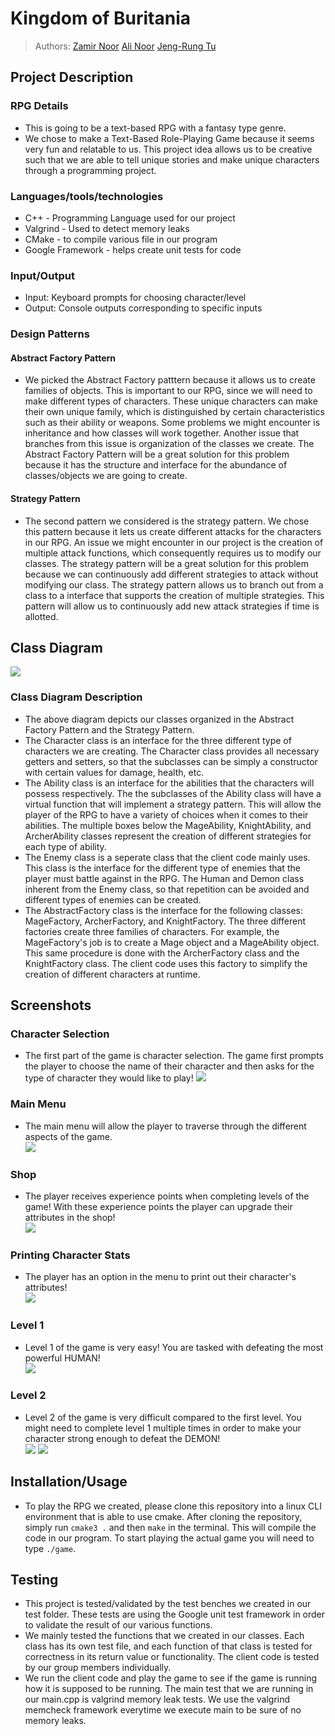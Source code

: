 
# Kingdom of Buritania
 
> Authors: [Zamir Noor](https://github.com/zzamir102) [Ali Noor](https://github.com/anoor012) [Jeng-Rung Tu](https://github.com/JengRung)


## Project Description
### RPG Details
  * This is going to be a text-based RPG with a fantasy type genre. 
  * We chose to make a Text-Based Role-Playing Game because it seems very fun and relatable to us. This project idea allows us to be creative such that we are able to tell unique stories and make unique characters through a programming project. 
###  Languages/tools/technologies
* C++ - Programming Language used for our project
* Valgrind - Used to detect memory leaks
* CMake - to compile various file in our program
* Google Framework - helps create unit tests for code
###  Input/Output
* Input: Keyboard prompts for choosing character/level
* Output: Console outputs corresponding to specific inputs
### Design Patterns
#### Abstract Factory Pattern
* We picked the Abstract Factory patttern because it allows us to create families of objects. This is important to our RPG, since we will need to make different types of characters. These unique characters can make their own unique family, which is distinguished by certain characteristics such as their ability or weapons. Some problems we might encounter is inheritance and how classes will work together. Another issue that branches from this issue is organization of the classes we create. The Abstract Factory Pattern will be a great solution for this problem because it has the structure and interface for the abundance of classes/objects we are going to create.   
#### Strategy Pattern
* The second pattern we considered is the strategy pattern. We chose this pattern because it lets us create different attacks for the characters in our RPG. An issue we might encounter in our project is the creation of multiple attack functions, which consequently requires us to modify our classes. The strategy pattern will be a great solution for this problem because we can continuously add different strategies to attack without modifying our class. The strategy pattern allows us to branch out from a class to a interface that supports the creation of multiple strategies. This pattern will allow us to continuously add new attack strategies if time is allotted. 

## Class Diagram
![](images/Final_Project_Diagram.jpg)
### Class Diagram Description
* The above diagram depicts our classes organized in the Abstract Factory Pattern and the Strategy Pattern.
* The Character class is an interface for the three different type of characters we are creating. The Character class provides all necessary getters and setters, so that the subclasses can be simply a constructor with certain values for damage, health, etc. 
* The Ability class is an interface for the abilities that the characters will possess respectively. The the subclasses of the Ability class will have a virtual function that will implement a strategy pattern. This will allow the player of the RPG to have a variety of choices when it comes to their abilities. The multiple boxes below the MageAbility, KnightAbility, and ArcherAbility classes represent the creation of different strategies for each type of ability.
* The Enemy class is a seperate class that the client code mainly uses. This class is the interface for the different type of enemies that the player must battle against in the RPG. The Human and Demon class inherent from the Enemy class, so that repetition can be avoided and different types of enemies can be created. 
* The AbstractFactory class is the interface for the following classes: MageFactory, ArcherFactory, and KnightFactory. The three different factories create three families of characters. For example, the MageFactory's job is to create a Mage object and a MageAbility object. This same procedure is done with the ArcherFactory class and the KnightFactory class. The client code uses this factory to simplify the creation of different characters at runtime.  
 
 ## Screenshots
  ### Character Selection
   * The first part of the game is character selection. The game first prompts the player to choose the name of their character and then asks for the type of character they would like to play!
   ![](images/CharSelection.JPG)
  ### Main Menu
   * The main menu will allow the player to traverse through the different aspects of the game. \
       ![](images/Main_Menu.JPG)
  ### Shop
   * The player receives experience points when completing levels of the game! With these experience points the player can upgrade their attributes in the shop! \
       ![](images/Shop.JPG)
  ### Printing Character Stats
   * The player has an option in the menu to print out their character's attributes! \
       ![](images/PrintStats.JPG)
  ### Level 1
   * Level 1 of the game is very easy! You are tasked with defeating the most powerful HUMAN! \
      ![](images/Level1Snap.JPG)
  ### Level 2
   * Level 2 of the game is very difficult compared to the first level. You might need to complete level 1 multiple times in order to make your character strong enough to defeat the DEMON! \
      ![](images/Level2Part1.JPG)
      ![](images/Level2Part2.JPG)
  
 ## Installation/Usage
 * To play the RPG we created, please clone this repository into a linux CLI environment that is able to use cmake. After cloning the repository, simply run `cmake3 .` and then `make` in the terminal. This will compile the code in our program. To start playing the actual game you will need to type `./game`. 
 ## Testing
 * This project is tested/validated by the test benches we created in our test folder. These tests are using the Google unit test framework in order to validate the result of our various functions. 
 * We mainly tested the functions that we created in our classes. Each class has its own test file, and each function of that class is tested for correctness in its return value or functionality. The client code is tested by our group members individually. 
 * We run the client code and play the game to see if the game is running how it is supposed to be running. The main test that we are running in our main.cpp is valgrind memory leak tests. We use the valgrind memcheck framework everytime we execute main to be sure of no memory leaks. 
 
